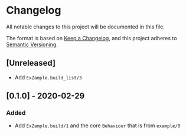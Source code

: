 # Changelog
All notable changes to this project will be documented in this file.

The format is based on [Keep a Changelog](https://keepachangelog.com/en/1.0.0/),
and this project adheres to [Semantic Versioning](https://semver.org/spec/v2.0.0.html).

## [Unreleased]

- Add `ExZample.build_list/3`

## [0.1.0] - 2020-02-29
### Added
- Add `ExZample.build/1` and the core `Behaviour` that is from `example/0`
